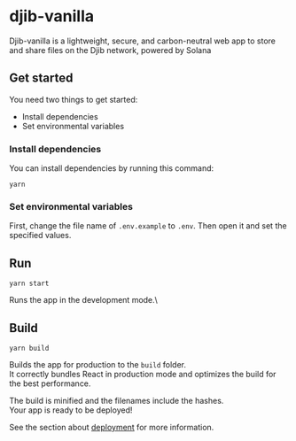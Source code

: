 # djib-vanilla

Djib-vanilla is a lightweight, secure, and carbon-neutral web app to store and share files on the Djib network, powered by Solana

## Get started
You need two things to get started:
- Install dependencies
- Set environmental variables

### Install dependencies
You can install dependencies by running this command:
```
yarn
```

### Set environmental variables
First, change the file name of `.env.example` to `.env`.
Then open it and set the specified values.

## Run
```
yarn start
```

Runs the app in the development mode.\

## Build
```
yarn build
```

Builds the app for production to the `build` folder.\
It correctly bundles React in production mode and optimizes the build for the best performance.

The build is minified and the filenames include the hashes.\
Your app is ready to be deployed!

See the section about [deployment](https://facebook.github.io/create-react-app/docs/deployment) for more information.